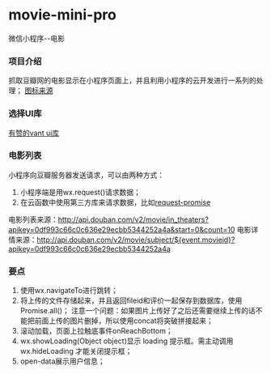 # movie-mini-pro
微信小程序--电影

### 项目介绍

抓取豆瓣网的电影显示在小程序页面上，并且利用小程序的云开发进行一系列的处理；
[图标来源](https://www.iconfont.cn/ "图标来源")

### 选择UI库
[有赞的vant ui库](https://youzan.github.io/vant-weapp/#/quickstart "有赞的vant ui库")

### 电影列表
小程序向豆瓣服务器发送请求，可以由两种方式：
1. 小程序端是用wx.request()请求数据；
2. 在云函数中使用第三方库来请求数据，比如[request-promise](https://github.com/request/request-promise "request-promise")

电影列表来源：http://api.douban.com/v2/movie/in_theaters?apikey=0df993c66c0c636e29ecbb5344252a4a&start=0&count=10
电影详情来源：http://api.douban.com/v2/movie/subject/${event.movieid}?apikey=0df993c66c0c636e29ecbb5344252a4a

### 要点
1. 使用wx.navigateTo进行跳转；
2. 将上传的文件存储起来，并且返回fileid和评价一起保存到数据库，使用 Promise.all()；
注意一个问题：如果图片上传好了之后还需要继续上传的话不能把前面上传的图片删掉，所以使用concat将突破拼接起来；
3. 滚动加载，页面上拉触底事件onReachBottom；
4. wx.showLoading(Object object)显示 loading 提示框。需主动调用 wx.hideLoading 才能关闭提示框；
5. open-data展示用户信息；


